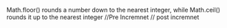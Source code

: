 Math.floor() rounds a number down to the nearest integer, while Math.ceil() rounds it up to the nearest integer
//Pre Incremnet
// post incremnet

